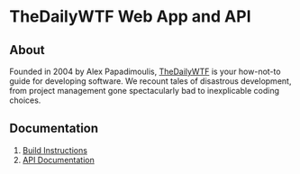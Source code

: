 # TheDailyWTF Web App and API

## About
Founded in 2004 by Alex Papadimoulis, [TheDailyWTF](http://thedailywtf.com/) is your how-not-to guide for developing software. We recount tales of disastrous development, from project management gone spectacularly bad to inexplicable coding choices.

## Documentation

1. [Build Instructions](https://github.com/tdwtf/WtfWebApp/blob/master/Docs/build.md)
2. [API Documentation](https://github.com/tdwtf/WtfWebApp/blob/master/Docs/API.md)